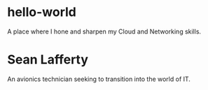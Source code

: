 # hello-world
A place where I hone and sharpen my Cloud and Networking skills. 
# Sean Lafferty 
An avionics technician seeking to transition into the world of IT. 
